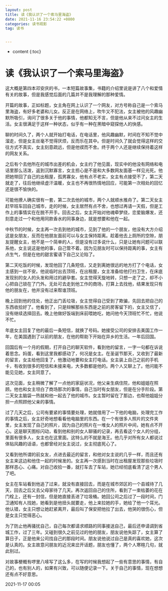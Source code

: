 ```yaml
---
layout: post
title: 读《我认识了一个索马里海盗》
date: 2021-11-16 23:54:22 +0800
categories: 读书观影
tag: 读书


---
```


* content
{:toc}


# 读《我认识了一个索马里海盗》

这大概是第四本邓安庆的书，一本短篇故事集，书籍的介绍里说是讲了八个和爱情有关的故事，但是我感觉后面的几篇并不是我理解的那种爱情。

开篇的故事，正如标题，女主角在网上认识了一个网友，对方号称自己是一个索马里海盗，有好多老婆和儿女。反正是在网络上，吹牛又不犯法，女主被他的风趣幽默所吸引，询问了很多关于他的事情，他都知无不言，但是他从来不过问女主的生活。女主很满足于这样一种状态，似乎有一种在黑暗中窥探他人的快感。

聊的时间久了，两个人就开始打电话，在电话里，他风趣幽默，时间在不知不觉中溜走，但是女主丝毫不觉得厌烦，反而乐在其中。但是时间久了就会觉得这样的交往方式不真实，女主刻意疏远，但是他锲而不舍。终于两个人还是继续保持着这样的网友关系。

之后有个去他所在的城市出差的机会，女主约了他见面，现实中的他没有网络和电话里那么活泼，返到沉默寡言，女主担心是不是和大多数网友面基一样见光死。他把她带回了自己的出租屋，孤男寡女，他有点不老实，女主有点接受不了，第二天就走了，往后他继续虚汗温暖，女主也不再很热情地回应，可能第一次相处的回忆还是很不愉快的。

可能他撩人确实很有一套，第二次去他的城市，两个人就顺水推舟了。第二天女主赶早班车回自己城市，走的时候，女主居然有点不舍，也想过再请一天假，但是工作上的事情实在在脱不开手。回去之后，女主开始对他魂牵梦绕，恋爱脑爆发，还刻意走过一个和他用同款香水的同事身边，就是想要和他在一起。

中秋节的时候，女主再一次去到他的城市，见到了他的一个朋友，他没有大方介绍这是女朋友，反而在他朋友面前可以与女主保持距离。趁着他去上厕所的空隙，朋友提醒女主，他不是一个简单的人，但是没有过多说什么，只是让她有问题可以联系他，女主说这是他的事，自己管不着。因为见朋友时可以保持距离的事，女主有点生气，但是在他的甜言蜜语下自己又沦陷了。

第二天吃饭的时候，发现他回了几条短信，又走到离她很远的地方打了个电话，女主感到一丝不安。他说临时出去顶班，在出租屋，女主准备给他打扫卫生，在床底发现别的女人的头发和用过的避孕套。女主觉得天旋地转，只想一走了之，却不小心把自己锁在了门外。无处可去走到他工作的商场，打算上去找他，结果发现只有他的朋友在，他并没有过来帮谁顶班。

晚上回到他的住处，他正出门丢垃圾，女主觉得自己受到了欺骗，先回去把自己的东西收拾好了。他看到了，只是辩解那些东西是之前的房客留下的，女主又信了，没有继续选择回去。晚上他做好饭端到床前喂她吃，她问他今天顶班忙不忙，他说不忙。

年底女主回复了他的最后一条短信，就换了号码。她接受公司的安排去美国工作一年，在美国遇到了以前的朋友，在他的帮助下开始在异乡的生活。一年后回国。

回国后有一个月的假期，打开自己的聊天软件，看到他的留言，一字一句都在诉说着思念。妈蛋，看到这里我都感动了，何况是女主。在圣诞节那天，又收到了最新的留言，女主给他回复了，他激动地要和女主打电话。女主装上自己之前的手机卡，有收到很多的短信和未接来电，大多数都是他的。两个人又聊上了。他问能不能见见她，女主同意了。

这次见面，女主稍微了解了一点他的家庭状况，他父亲生病住院，他和姐姐在照顾。他也和女主坦白了商场那次的事情，自己当时有女朋友，但是在分手阶段。第二天女主脑袋一热就和他一起去了他的城市。女主暂时留在了那边，也帮他姐姐分担一点照顾他父亲的事情。

过了几天之后，公司有要紧的事情要处理，她就借用了一下他的电脑，处理完工作的事情之后，女主好奇地想看看他电脑里的东西。在一个有很多人照片的文件夹里，女主发现了自己的照片，因为自己的照片在一堆女人的照片中间，她有点不开心。这是聊天图标闪动，看到他和别的女人聊骚的记录，再去看这个女人的分组，里面有很多人，女主也在这里面。这特么的不就是海王。他几乎对所有女人都说过体贴风趣的话语，也都曾经对女主说过，女主彻底死心了。

又看到他所谓的前女友，点进去最近的留言，和他对女主说的几乎一样，而且还有女主来这边和他住一起的时候发的。女主再一次感到当时在出租屋发现那些垃圾时那样恶心、心痛。对自己收拾一番，就打车去了车站，她已经彻底看清了这个男人了吧。

女主在车站看到他追了过来，就没有直接回去，而是在城市郊区的一个县城待了几天，回去之后又去父母家待了几天。再次返回自己的住所，看到了一束枯萎的花在门栓上，还有一封信，但是她直接丢进了垃圾桶。她回公司之后过了一段时间，门卫通知有人找她，她看到是他扭头就要走，他上来拉她的手，她给了他一个耳光。他认错，女主只想让她赶紧离开，最后叫了保安把他拉了出去，他哭的很伤心，但是女主只觉得恶心。

为了防止他再骚扰自己，自己每次都请求顺路的同事接送自己，最后还申请调到省城工作，过了三年。又碰到很久之前见过的他的朋友，朋友说他失踪了，女主算了算日子，正是他来公司找自己的那段时间。朋友说他说过自己是真的喜欢她，这次是认真的。女主故意问朋友的近况来岔开话题，朋友也懂了，两个人寒暄几句，就此别过。

对故事梗概有啰里八嗦写了这么多，在写的时候我想起了一些有意思的事情，有自己的，也有别人的，如果有兴致，可以随便记录一下。关于自己的事情，现在想想还有点不好意思。

2021-11-17 00:05
